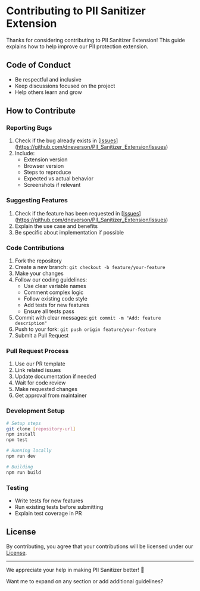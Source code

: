 # Contributing to PII Sanitizer Extension

Thanks for considering contributing to PII Sanitizer Extension! This guide explains how to help improve our PII protection extension.

## Code of Conduct
- Be respectful and inclusive
- Keep discussions focused on the project
- Help others learn and grow

## How to Contribute

### Reporting Bugs
1. Check if the bug already exists in [[Issues](issues-link)](https://github.com/dneverson/PII_Sanitizer_Extension/issues)
2. Include:
   - Extension version
   - Browser version
   - Steps to reproduce
   - Expected vs actual behavior
   - Screenshots if relevant

### Suggesting Features
1. Check if the feature has been requested in [[Issues](issues-link)](https://github.com/dneverson/PII_Sanitizer_Extension/issues)
2. Explain the use case and benefits
3. Be specific about implementation if possible

### Code Contributions
1. Fork the repository
2. Create a new branch: `git checkout -b feature/your-feature`
3. Make your changes
4. Follow our coding guidelines:
   - Use clear variable names
   - Comment complex logic
   - Follow existing code style
   - Add tests for new features
   - Ensure all tests pass
5. Commit with clear messages: `git commit -m "Add: feature description"`
6. Push to your fork: `git push origin feature/your-feature`
7. Submit a Pull Request

### Pull Request Process
1. Use our PR template
2. Link related issues
3. Update documentation if needed
4. Wait for code review
5. Make requested changes
6. Get approval from maintainer

### Development Setup
```bash
# Setup steps
git clone [repository-url]
npm install
npm test

# Running locally
npm run dev

# Building
npm run build
```

### Testing
- Write tests for new features
- Run existing tests before submitting
- Explain test coverage in PR

## License
By contributing, you agree that your contributions will be licensed under our [License](LICENSE.md).


---
We appreciate your help in making PII Sanitizer better! 🚀

Want me to expand on any section or add additional guidelines?
